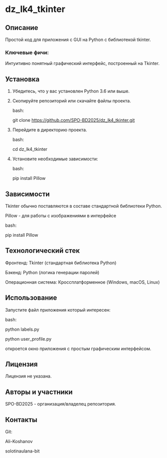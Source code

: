 # dz_lk4_tkinter

## Описание
Простой код для приложения c GUI на Python с библиотекой tkinter.

### Ключевые фичи:

Интуитивно понятный графический интерфейс, построенный на Tkinter.

## Установка
1. Убедитесь, что у вас установлен Python 3.6 или выше.

2. Скопируйте репозиторий или скачайте файлы проекта.

   bash:

   git clone https://github.com/SPO-BD2025/dz_lk4_tkinter.git

4. Перейдите в директорию проекта.

   bash:

   cd dz_lk4_tkinter

6. Установите необходимые зависимости:

   bash:

   pip install Pillow

## Зависимости 
Tkinter обычно поставляются в составе стандартной библиотеки Python.

Pillow - для работы с изображениями в интерфейсе
  
  bash:
  
  pip install Pillow

## Технологический стек
Фронтенд: Tkinter (стандартная библиотека Python)

Бэкенд: Python (логика генерации паролей)

Операционная система: Кроссплатформенное (Windows, macOS, Linux)

## Использование
Запустите файл приложения который интересен:

  bash:
  
  python labels.py
  
  python user_profile.py

откроется окно приложения с простым графическим интерфейсом.

## Лицензия
Лицензия не указана.

## Авторы и участники
SPO-BD2025 - организация/владелец репозитория.

## Контакты
Git: 

Ali-Koshanov

solotinaulana-bit
